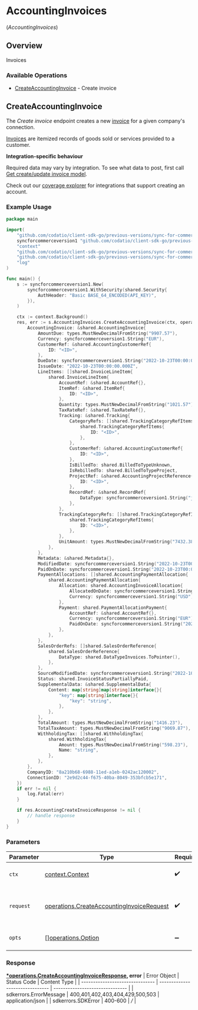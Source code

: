 # AccountingInvoices
(*AccountingInvoices*)

## Overview

Invoices

### Available Operations

* [CreateAccountingInvoice](#createaccountinginvoice) - Create invoice

## CreateAccountingInvoice

The *Create invoice* endpoint creates a new [invoice](https://docs.codat.io/accounting-api#/schemas/Invoice) for a given company's connection.

[Invoices](https://docs.codat.io/accounting-api#/schemas/Invoice) are itemized records of goods sold or services provided to a customer.

**Integration-specific behaviour**

Required data may vary by integration. To see what data to post, first call [Get create/update invoice model](https://docs.codat.io/accounting-api#/operations/get-create-update-invoices-model).

Check out our [coverage explorer](https://knowledge.codat.io/supported-features/accounting?view=tab-by-data-type&dataType=invoices) for integrations that support creating an account.


### Example Usage

```go
package main

import(
	"github.com/codatio/client-sdk-go/previous-versions/sync-for-commerce-version-1/pkg/models/shared"
	syncforcommerceversion1 "github.com/codatio/client-sdk-go/previous-versions/sync-for-commerce-version-1"
	"context"
	"github.com/codatio/client-sdk-go/previous-versions/sync-for-commerce-version-1/pkg/types"
	"github.com/codatio/client-sdk-go/previous-versions/sync-for-commerce-version-1/pkg/models/operations"
	"log"
)

func main() {
    s := syncforcommerceversion1.New(
        syncforcommerceversion1.WithSecurity(shared.Security{
            AuthHeader: "Basic BASE_64_ENCODED(API_KEY)",
        }),
    )

    ctx := context.Background()
    res, err := s.AccountingInvoices.CreateAccountingInvoice(ctx, operations.CreateAccountingInvoiceRequest{
        AccountingInvoice: &shared.AccountingInvoice{
            AmountDue: types.MustNewDecimalFromString("9907.57"),
            Currency: syncforcommerceversion1.String("EUR"),
            CustomerRef: &shared.AccountingCustomerRef{
                ID: "<ID>",
            },
            DueDate: syncforcommerceversion1.String("2022-10-23T00:00:00.000Z"),
            IssueDate: "2022-10-23T00:00:00.000Z",
            LineItems: []shared.InvoiceLineItem{
                shared.InvoiceLineItem{
                    AccountRef: &shared.AccountRef{},
                    ItemRef: &shared.ItemRef{
                        ID: "<ID>",
                    },
                    Quantity: types.MustNewDecimalFromString("1021.57"),
                    TaxRateRef: &shared.TaxRateRef{},
                    Tracking: &shared.Tracking{
                        CategoryRefs: []shared.TrackingCategoryRefItems{
                            shared.TrackingCategoryRefItems{
                                ID: "<ID>",
                            },
                        },
                        CustomerRef: &shared.AccountingCustomerRef{
                            ID: "<ID>",
                        },
                        IsBilledTo: shared.BilledToTypeUnknown,
                        IsRebilledTo: shared.BilledToTypeProject,
                        ProjectRef: &shared.AccountingProjectReference{
                            ID: "<ID>",
                        },
                        RecordRef: &shared.RecordRef{
                            DataType: syncforcommerceversion1.String("journalEntry"),
                        },
                    },
                    TrackingCategoryRefs: []shared.TrackingCategoryRefItems{
                        shared.TrackingCategoryRefItems{
                            ID: "<ID>",
                        },
                    },
                    UnitAmount: types.MustNewDecimalFromString("7432.38"),
                },
            },
            Metadata: &shared.Metadata{},
            ModifiedDate: syncforcommerceversion1.String("2022-10-23T00:00:00.000Z"),
            PaidOnDate: syncforcommerceversion1.String("2022-10-23T00:00:00.000Z"),
            PaymentAllocations: []shared.AccountingPaymentAllocation{
                shared.AccountingPaymentAllocation{
                    Allocation: shared.AccountingInvoiceAllocation{
                        AllocatedOnDate: syncforcommerceversion1.String("2022-10-23T00:00:00.000Z"),
                        Currency: syncforcommerceversion1.String("USD"),
                    },
                    Payment: shared.PaymentAllocationPayment{
                        AccountRef: &shared.AccountRef{},
                        Currency: syncforcommerceversion1.String("EUR"),
                        PaidOnDate: syncforcommerceversion1.String("2022-10-23T00:00:00.000Z"),
                    },
                },
            },
            SalesOrderRefs: []shared.SalesOrderReference{
                shared.SalesOrderReference{
                    DataType: shared.DataTypeInvoices.ToPointer(),
                },
            },
            SourceModifiedDate: syncforcommerceversion1.String("2022-10-23T00:00:00.000Z"),
            Status: shared.InvoiceStatusPartiallyPaid,
            SupplementalData: &shared.SupplementalData{
                Content: map[string]map[string]interface{}{
                    "key": map[string]interface{}{
                        "key": "string",
                    },
                },
            },
            TotalAmount: types.MustNewDecimalFromString("1416.23"),
            TotalTaxAmount: types.MustNewDecimalFromString("9069.87"),
            WithholdingTax: []shared.WithholdingTax{
                shared.WithholdingTax{
                    Amount: types.MustNewDecimalFromString("598.23"),
                    Name: "string",
                },
            },
        },
        CompanyID: "8a210b68-6988-11ed-a1eb-0242ac120002",
        ConnectionID: "2e9d2c44-f675-40ba-8049-353bfcb5e171",
    })
    if err != nil {
        log.Fatal(err)
    }

    if res.AccountingCreateInvoiceResponse != nil {
        // handle response
    }
}
```

### Parameters

| Parameter                                                                                                  | Type                                                                                                       | Required                                                                                                   | Description                                                                                                |
| ---------------------------------------------------------------------------------------------------------- | ---------------------------------------------------------------------------------------------------------- | ---------------------------------------------------------------------------------------------------------- | ---------------------------------------------------------------------------------------------------------- |
| `ctx`                                                                                                      | [context.Context](https://pkg.go.dev/context#Context)                                                      | :heavy_check_mark:                                                                                         | The context to use for the request.                                                                        |
| `request`                                                                                                  | [operations.CreateAccountingInvoiceRequest](../../pkg/models/operations/createaccountinginvoicerequest.md) | :heavy_check_mark:                                                                                         | The request object to use for the request.                                                                 |
| `opts`                                                                                                     | [][operations.Option](../../pkg/models/operations/option.md)                                               | :heavy_minus_sign:                                                                                         | The options for this request.                                                                              |


### Response

**[*operations.CreateAccountingInvoiceResponse](../../pkg/models/operations/createaccountinginvoiceresponse.md), error**
| Error Object                    | Status Code                     | Content Type                    |
| ------------------------------- | ------------------------------- | ------------------------------- |
| sdkerrors.ErrorMessage          | 400,401,402,403,404,429,500,503 | application/json                |
| sdkerrors.SDKError              | 400-600                         | */*                             |
